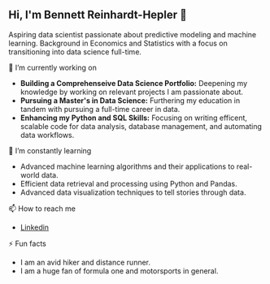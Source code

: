 ## Hi, I'm Bennett Reinhardt-Hepler 👋

Aspiring data scientist passionate about predictive modeling and machine learning. Background in Economics and Statistics with a focus on transitioning into data science full-time. 

🔭 I’m currently working on
- **Building a Comprehenseive Data Science Portfolio:** Deepening my knowledge by working on relevant projects I am passionate about.
- **Pursuing a Master's in Data Science:** Furthering my education in tandem with pursuing a full-time career in data.
- **Enhancing my Python and SQL Skills:** Focusing on writing efficent, scalable code for data analysis, database management, and automating data workflows. 

🌱 I’m constantly learning
- Advanced machine learning algorithms and their applications to real-world data.
- Efficient data retrieval and processing using Python and Pandas.
- Advanced data visualization techniques to tell stories through data.

📫 How to reach me
- [Linkedin](https://www.linkedin.com/in/brh425/)

⚡ Fun facts
- I am an avid hiker and distance runner.
- I am a huge fan of formula one and motorsports in general.





<!--
**bennettrh/bennettrh** is a ✨ _special_ ✨ repository because its `README.md` (this file) appears on your GitHub profile.

Here are some ideas to get you started:

- 🔭 I’m currently working on ...
- 🌱 I’m currently learning ...
- 👯 I’m looking to collaborate on ...
- 🤔 I’m looking for help with ...
- 💬 Ask me about ...
- 📫 How to reach me: ...
- 😄 Pronouns: ...
- ⚡ Fun fact: ...
-->
